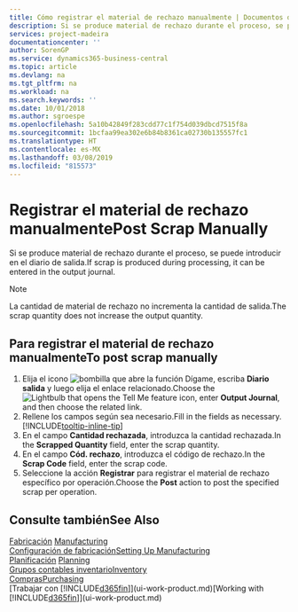 ```yaml
---
title: Cómo registrar el material de rechazo manualmente | Documentos de Microsoft
description: Si se produce material de rechazo durante el proceso, se puede introducir en el diario de salida. Observe que la cantidad de material de rechazo no incrementa la cantidad de salida.
services: project-madeira
documentationcenter: ''
author: SorenGP
ms.service: dynamics365-business-central
ms.topic: article
ms.devlang: na
ms.tgt_pltfrm: na
ms.workload: na
ms.search.keywords: ''
ms.date: 10/01/2018
ms.author: sgroespe
ms.openlocfilehash: 5a10b42849f283cdd77c1f754d039dbcd7515f8a
ms.sourcegitcommit: 1bcfaa99ea302e6b84b8361ca02730b135557fc1
ms.translationtype: HT
ms.contentlocale: es-MX
ms.lasthandoff: 03/08/2019
ms.locfileid: "815573"
---
```

# <a name="post-scrap-manually"></a><span data-ttu-id="74c6b-104">Registrar el material de rechazo manualmente</span><span class="sxs-lookup"><span data-stu-id="74c6b-104">Post Scrap Manually</span></span>
<span data-ttu-id="74c6b-105">Si se produce material de rechazo durante el proceso, se puede introducir en el diario de salida.</span><span class="sxs-lookup"><span data-stu-id="74c6b-105">If scrap is produced during processing, it can be entered in the output journal.</span></span> 

> [!NOTE]
> <span data-ttu-id="74c6b-106">La cantidad de material de rechazo no incrementa la cantidad de salida.</span><span class="sxs-lookup"><span data-stu-id="74c6b-106">The scrap quantity does not increase the output quantity.</span></span>  

## <a name="to-post-scrap-manually"></a><span data-ttu-id="74c6b-107">Para registrar el material de rechazo manualmente</span><span class="sxs-lookup"><span data-stu-id="74c6b-107">To post scrap manually</span></span>  
1. <span data-ttu-id="74c6b-108">Elija el icono ![bombilla que abre la función Dígame](media/ui-search/search_small.png "Dígame que desea hacer"), escriba **Diario salida** y luego elija el enlace relacionado.</span><span class="sxs-lookup"><span data-stu-id="74c6b-108">Choose the ![Lightbulb that opens the Tell Me feature](media/ui-search/search_small.png "Tell me what you want to do") icon, enter **Output Journal**, and then choose the related link.</span></span>  
2. <span data-ttu-id="74c6b-109">Rellene los campos según sea necesario.</span><span class="sxs-lookup"><span data-stu-id="74c6b-109">Fill in the fields as necessary.</span></span> [!INCLUDE[tooltip-inline-tip](includes/tooltip-inline-tip_md.md)]  
3. <span data-ttu-id="74c6b-110">En el campo **Cantidad rechazada**, introduzca la cantidad rechazada.</span><span class="sxs-lookup"><span data-stu-id="74c6b-110">In the **Scrapped Quantity** field, enter the scrap quantity.</span></span>  
4. <span data-ttu-id="74c6b-111">En el campo **Cód. rechazo**, introduzca el código de rechazo.</span><span class="sxs-lookup"><span data-stu-id="74c6b-111">In the **Scrap Code** field, enter the scrap code.</span></span>  
5. <span data-ttu-id="74c6b-112">Seleccione la acción **Registrar** para registrar el material de rechazo específico por operación.</span><span class="sxs-lookup"><span data-stu-id="74c6b-112">Choose the **Post** action to post the specified scrap per operation.</span></span>  

## <a name="see-also"></a><span data-ttu-id="74c6b-113">Consulte también</span><span class="sxs-lookup"><span data-stu-id="74c6b-113">See Also</span></span>  
<span data-ttu-id="74c6b-114">[Fabricación](production-manage-manufacturing.md)  </span><span class="sxs-lookup"><span data-stu-id="74c6b-114">[Manufacturing](production-manage-manufacturing.md)  </span></span>  
[<span data-ttu-id="74c6b-115">Configuración de fabricación</span><span class="sxs-lookup"><span data-stu-id="74c6b-115">Setting Up Manufacturing</span></span>](production-configure-production-processes.md)  
<span data-ttu-id="74c6b-116">[Planificación](production-planning.md)    </span><span class="sxs-lookup"><span data-stu-id="74c6b-116">[Planning](production-planning.md)    </span></span>  
[<span data-ttu-id="74c6b-117">Grupos contables inventario</span><span class="sxs-lookup"><span data-stu-id="74c6b-117">Inventory</span></span>](inventory-manage-inventory.md)  
[<span data-ttu-id="74c6b-118">Compras</span><span class="sxs-lookup"><span data-stu-id="74c6b-118">Purchasing</span></span>](purchasing-manage-purchasing.md)  
<span data-ttu-id="74c6b-119">[Trabajar con [!INCLUDE[d365fin](includes/d365fin_md.md)]](ui-work-product.md)</span><span class="sxs-lookup"><span data-stu-id="74c6b-119">[Working with [!INCLUDE[d365fin](includes/d365fin_md.md)]](ui-work-product.md)</span></span>
